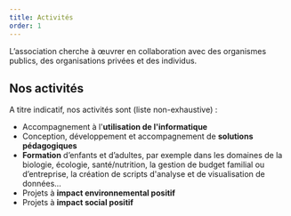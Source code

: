 ```yaml
---
title: Activités
order: 1
---
```


L’association cherche à œuvrer en collaboration avec des organismes publics, des organisations privées et des individus.

## Nos activités

A titre indicatif, nos activités  sont (liste non-exhaustive) :

- Accompagnement à l'**utilisation de l'informatique** 
- Conception, développement et accompagnement de **solutions pédagogiques**
- **Formation** d’enfants et d’adultes, par exemple dans les domaines de la biologie, écologie, santé/nutrition, la gestion de budget familial ou d’entreprise, la création de scripts d'analyse et de visualisation de données…
- Projets à **impact environnemental positif**
- Projets à **impact social positif**


